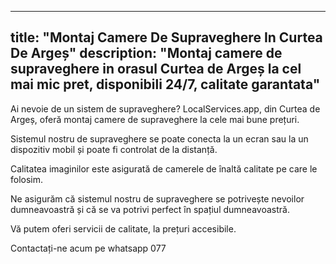
---
title: "Montaj Camere De Supraveghere In Curtea De Argeș"
description: "Montaj camere de supraveghere in orasul Curtea de Argeș la cel mai mic pret, disponibili 24/7, calitate garantata"
---


Ai nevoie de un sistem de supraveghere? LocalServices.app, din Curtea de Argeș, oferă montaj camere de supraveghere la cele mai bune prețuri. 

Sistemul nostru de supraveghere se poate conecta la un ecran sau la un dispozitiv mobil și poate fi controlat de la distanță. 

Calitatea imaginilor este asigurată de camerele de înaltă calitate pe care le folosim.

Ne asigurăm că sistemul nostru de supraveghere se potrivește nevoilor dumneavoastră și că se va potrivi perfect în spațiul dumneavoastră.

Vă putem oferi servicii de calitate, la prețuri accesibile.

Contactați-ne acum pe whatsapp 077
